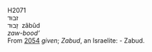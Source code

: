 H2071  
זבוּד  
זָבוּד ‎ zâbûd  
*zaw-bood‘*  
From [2054](h2054) *given*; *Zabud*, an Israelite: - Zabud.  
